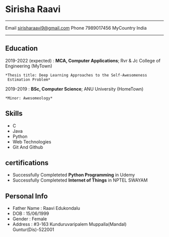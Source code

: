 Sirisha Raavi 
============

-------------------     ----------------------------
Email                    sirisharaavi9@gmail.com
Phone                    7989017456
MyCountry                India        
-------------------     ----------------------------

Education
---------

2019-2022 (expected)
:   **MCA, Computer Applications**; Rvr & Jc College of Engineering (MyTown)

    *Thesis title: Deep Learning Approaches to the Self-Awesomeness
     Estimation Problem*

2019-2019
:   **BSc, Computer Science**; ANU University (HomeTown)

    *Minor: Awesomeology*


Skills
--------------------

- C
- Java
- Python
- Web Technologies
- Git And Github

certifications
--------------------

- Successfully Completeted **Python Programming** in Udemy
- Successfully Completeted **Internet of Things** in NPTEL SWAYAM

Personal Info
--------------------

- Father Name      :      Raavi Edukondalu
- DOB              :      15/06/1999
- Gender           :      Female
- Address          :      #3-163
                        Kunduruvaripalem
                        Muppalla(Mandal)
                        Guntur(Dis)-522001

                        

